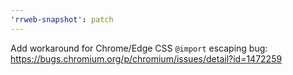 ```yaml
---
'rrweb-snapshot': patch
---
```


Add workaround for Chrome/Edge CSS `@import` escaping bug: https://bugs.chromium.org/p/chromium/issues/detail?id=1472259
